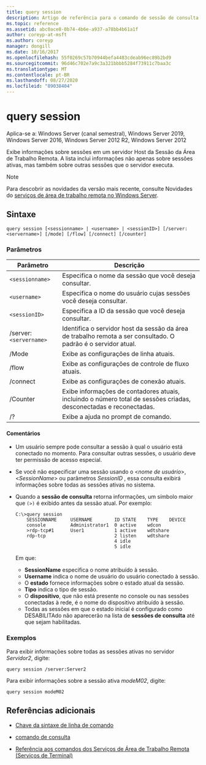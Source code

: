 ```yaml
---
title: query session
description: Artigo de referência para o comando de sessão de consulta, que exibe informações sobre sessões em um servidor de Host da Sessão da Área de Trabalho Remota.
ms.topic: reference
ms.assetid: abc0ace8-0b74-4b6e-a937-a78bb4b61a1f
author: coreyp-at-msft
ms.author: coreyp
manager: dongill
ms.date: 10/16/2017
ms.openlocfilehash: 55f0269c57b70944befa4483cdeab96ec89b2bd9
ms.sourcegitcommit: 96d46c702e7a9c3a321bbbb5284f73911c7baa3c
ms.translationtype: MT
ms.contentlocale: pt-BR
ms.lasthandoff: 08/27/2020
ms.locfileid: "89038404"
---
```

# <a name="query-session"></a>query session

Aplica-se a: Windows Server (canal semestral), Windows Server 2019, Windows Server 2016, Windows Server 2012 R2, Windows Server 2012

Exibe informações sobre sessões em um servidor Host da Sessão da Área de Trabalho Remota. A lista inclui informações não apenas sobre sessões ativas, mas também sobre outras sessões que o servidor executa.

> [!NOTE]
> Para descobrir as novidades da versão mais recente, consulte Novidades do [serviços de área de trabalho remota no Windows Server](/previous-versions/windows/it-pro/windows-server-2012-r2-and-2012/dn283323(v=ws.11)).

## <a name="syntax"></a>Sintaxe

```
query session [<sessionname> | <username> | <sessionID>] [/server:<servername>] [/mode] [/flow] [/connect] [/counter]
```

### <a name="parameters"></a>Parâmetros

| Parâmetro | Descrição |
|--|--|
| `<sessionname>` | Especifica o nome da sessão que você deseja consultar. |
| `<username>` | Especifica o nome do usuário cujas sessões você deseja consultar. |
| `<sessionID>` | Especifica a ID da sessão que você deseja consultar. |
| /server:`<servername>` | Identifica o servidor host da sessão da área de trabalho remota a ser consultado. O padrão é o servidor atual. |
| /Mode | Exibe as configurações de linha atuais. |
| /flow | Exibe as configurações de controle de fluxo atuais. |
| /connect | Exibe as configurações de conexão atuais. |
| /Counter | Exibe informações de contadores atuais, incluindo o número total de sessões criadas, desconectadas e reconectadas. |
| /? | Exibe a ajuda no prompt de comando. |

#### <a name="remarks"></a>Comentários

- Um usuário sempre pode consultar a sessão à qual o usuário está conectado no momento. Para consultar outras sessões, o usuário deve ter permissão de acesso especial.

- Se você não especificar uma sessão usando o <*nome de usuário*>, <*SessionName*> ou parâmetros *SessionID* , essa consulta exibirá informações sobre todas as sessões ativas no sistema.

- Quando a **sessão de consulta** retorna informações, um símbolo maior que `(>)` é exibido antes da sessão atual. Por exemplo:

    ```
    C:\>query session
        SESSIONNAME     USERNAME        ID STATE    TYPE    DEVICE
        console         Administrator1  0 active    wdcon
        >rdp-tcp#1      User1           1 active    wdtshare
        rdp-tcp                         2 listen    wdtshare
                                        4 idle
                                        5 idle
    ```

    Em que:
  - **SessionName** especifica o nome atribuído à sessão.
  - **Username** indica o nome de usuário do usuário conectado à sessão.
  - O **estado** fornece informações sobre o estado atual da sessão.
  - **Tipo** indica o tipo de sessão.
  - O **dispositivo**, que não está presente no console ou nas sessões conectadas à rede, é o nome do dispositivo atribuído à sessão.
  - Todas as sessões em que o estado inicial é configurado como DESABILITAdo não aparecerão na lista de **sessões de consulta** até que sejam habilitadas.

### <a name="examples"></a>Exemplos

Para exibir informações sobre todas as sessões ativas no servidor *Servidor2*, digite:

```
query session /server:Server2
```

Para exibir informações sobre a sessão ativa *modeM02*, digite:

```
query session modeM02
```

## <a name="additional-references"></a>Referências adicionais

- [Chave da sintaxe de linha de comando](command-line-syntax-key.md)

- [comando de consulta](query.md)

- [Referência aos comandos dos Serviços de Área de Trabalho Remota (Serviços de Terminal)](remote-desktop-services-terminal-services-command-reference.md)
